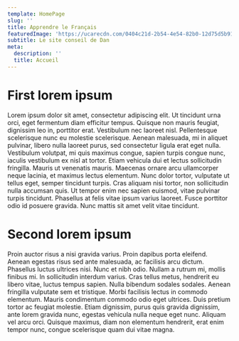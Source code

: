 ```yaml
---
template: HomePage
slug: ''
title: Apprendre le Français
featuredImage: 'https://ucarecdn.com/0404c21d-2b54-4e54-82b0-12d75d5b9197/'
subtitle: Le site conseil de Dan
meta:
  description: ''
  title: Accueil
---
```

# First lorem ipsum

Lorem ipsum dolor sit amet, consectetur adipiscing elit. Ut tincidunt urna orci, eget fermentum diam efficitur tempus. Quisque non mauris feugiat, dignissim leo in, porttitor erat. Vestibulum nec laoreet nisl. Pellentesque scelerisque nunc eu molestie scelerisque. Aenean malesuada, mi in aliquet pulvinar, libero nulla laoreet purus, sed consectetur ligula erat eget nulla. Vestibulum volutpat, mi quis maximus congue, sapien turpis congue nunc, iaculis vestibulum ex nisl at tortor. Etiam vehicula dui et lectus sollicitudin fringilla. Mauris ut venenatis mauris. Maecenas ornare arcu ullamcorper neque lacinia, et maximus lectus elementum. Nunc dolor tortor, vulputate ut tellus eget, semper tincidunt turpis. Cras aliquam nisi tortor, non sollicitudin nulla accumsan quis. Ut tempor enim nec sapien euismod, vitae pulvinar turpis tincidunt. Phasellus at felis vitae ipsum varius laoreet. Fusce porttitor odio id posuere gravida. Nunc mattis sit amet velit vitae tincidunt.



# Second lorem ipsum

Proin auctor risus a nisi gravida varius. Proin dapibus porta eleifend. Aenean egestas risus sed ante malesuada, ac facilisis arcu dictum. Phasellus luctus ultrices nisi. Nunc et nibh odio. Nullam a rutrum mi, mollis finibus mi. In sollicitudin interdum varius. Cras tellus metus, hendrerit eu libero vitae, luctus tempus sapien. Nulla bibendum sodales sodales. Aenean fringilla vulputate sem et tristique. Morbi facilisis lectus in commodo elementum. Mauris condimentum commodo odio eget ultrices. Duis pretium tortor ac feugiat molestie. Etiam dignissim, purus quis gravida dignissim, ante lorem gravida nunc, egestas vehicula nulla neque eget nunc. Aliquam vel arcu orci. Quisque maximus, diam non elementum hendrerit, erat enim tempor nunc, congue scelerisque quam dui vitae magna.
